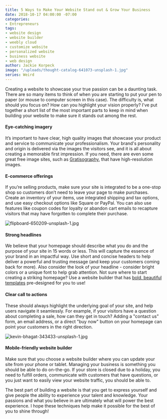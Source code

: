 ```yaml
---
title: 5 Ways to Make Your Website Stand out & Grow Your Business
date: 2018-10-17 04:00:00 -07:00
categories:
- Entrepreneurs
tags:
- website design
- website builder
- weebly cloud
- customize website
- personalized website
- business website
- web design
author: Jackie Korpeck
image: "/uploads/thought-catalog-641073-unsplash-1.jpg"
series: Weird
---
```


Creating a website to showcase your true passion can be a daunting task. There are so many items to think of when you are starting to put your pen to paper (or mouse to computer screen in this case). The difficulty is, what should you focus on? How can you highlight your vision properly? I've put together a short list of the most important parts to keep in mind when building your website to make sure it stands out among the rest. 
 
#### Eye-catching imagery  

It’s important to have clear, high quality images that showcase your product and service to communicate your professionalism. Your brand's personality and origin is delivered via the images the visitors see, and it is all about creating a memorable first impression. If you need, there are even some great free image sites, such as [Gratisography](https://gratisography.com/), that have high-resolution images. 
 
#### E-commerce offerings

If you’re selling products, make sure your site is integrated to be a one-stop shop so customers don’t need to leave your page to make purchases. Create an inventory of your items, use integrated shipping and tax options, and use easy checkout options like Square or PayPal. You can also use features like coupon codes for loyalty or abandon cart emails to recapture visitors that may have forgotten to complete their purchase.

![flipboard-650209-unsplash-1.jpg](/uploads/flipboard-650209-unsplash-1.jpg)

#### Strong headlines 

We believe that your homepage should describe what you do and the purpose of your site in 15 words or less. This will capture the essence of your brand in an impactful way. Use short and concise headers to help deliver a powerful and trusting message (and keep your customers coming back for more). Also consider the look of your headline - consider bright colors or a unique font to help grab attention. Not sure where to start creating a striking homepage? Use a website builder that has [bold, beautiful templates](https://www.weebly.com/themes) pre-designed for you to use!

#### Clear call to actions

These should always highlight the underlying goal of your site, and help users navigate it seamlessly. For example, if your visitors have a question about completing a sale, how can they get in touch? Adding a "contact us" form, an email address, or a direct "buy now" button on your homepage can point your customers in the right direction.

![kevin-bhagat-343433-unsplash-1.jpg](/uploads/kevin-bhagat-343433-unsplash-1.jpg)

#### Mobile-friendly website builder

Make sure that you choose a website builder where you can update your site from your phone or tablet. Managing your business is something you should be able to do on-the-go. If your store is closed due to a holiday, you need to fulfill orders, communicate with customers that have questions, or you just want to easily view your website traffic, you should be able to. 
 
The best part of building a website is that you get to express yourself and give people the ability to experience your talent and knowledge. Your passions and what you believe in are ultimately what will power the best experience. I hope these techniques help make it possible for the best of you to shine through! 